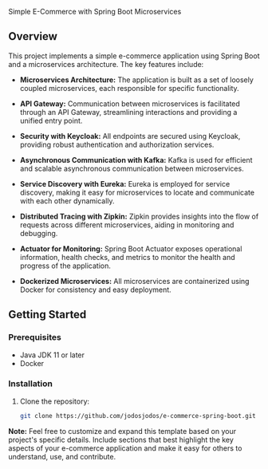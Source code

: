  Simple E-Commerce with Spring Boot Microservices

## Overview

This project implements a simple e-commerce application using Spring Boot and a microservices architecture. The key features include:

- **Microservices Architecture:** The application is built as a set of loosely coupled microservices, each responsible for specific functionality.

- **API Gateway:** Communication between microservices is facilitated through an API Gateway, streamlining interactions and providing a unified entry point.

- **Security with Keycloak:** All endpoints are secured using Keycloak, providing robust authentication and authorization services.

- **Asynchronous Communication with Kafka:** Kafka is used for efficient and scalable asynchronous communication between microservices.

- **Service Discovery with Eureka:** Eureka is employed for service discovery, making it easy for microservices to locate and communicate with each other dynamically.

- **Distributed Tracing with Zipkin:** Zipkin provides insights into the flow of requests across different microservices, aiding in monitoring and debugging.

- **Actuator for Monitoring:** Spring Boot Actuator exposes operational information, health checks, and metrics to monitor the health and progress of the application.

- **Dockerized Microservices:** All microservices are containerized using Docker for consistency and easy deployment.

## Getting Started

### Prerequisites

- Java JDK 11 or later
- Docker

### Installation

1. Clone the repository:

    ```bash
    git clone https://github.com/jodosjodos/e-commerce-spring-boot.git
    ```

**Note:** Feel free to customize and expand this template based on your project's specific details. Include sections that best highlight the key aspects of your e-commerce application and make it easy for others to understand, use, and contribute.

